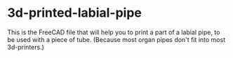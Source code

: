 # 3d-printed-labial-pipe
This is the FreeCAD file that will help you to print a part of a labial pipe, to be used with a piece of tube. (Because most organ pipes don't fit into most 3d-printers.)
